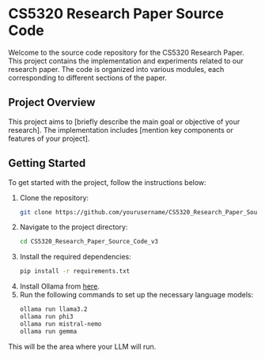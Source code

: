 # CS5320 Research Paper Source Code

Welcome to the source code repository for the CS5320 Research Paper. This project contains the implementation and experiments related to our research paper. The code is organized into various modules, each corresponding to different sections of the paper.

## Project Overview

This project aims to [briefly describe the main goal or objective of your research]. The implementation includes [mention key components or features of your project].

## Getting Started

To get started with the project, follow the instructions below:

1. Clone the repository:
    ```sh
    git clone https://github.com/yourusername/CS5320_Research_Paper_Source_Code_v3.git
    ```
2. Navigate to the project directory:
    ```sh
    cd CS5320_Research_Paper_Source_Code_v3
    ```
3. Install the required dependencies:
    ```sh
    pip install -r requirements.txt
    ```
4. Install Ollama from [here](https://ollama.com/download).
5. Run the following commands to set up the necessary language models:
    ```sh
    ollama run llama3.2
    ollama run phi3
    ollama run mistral-nemo
    ollama run gemma
    ```

This will be the area where your LLM will run.

